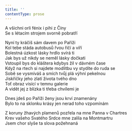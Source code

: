```yaml
---
title: ''
contentType: prose
---
```


A všichni orli fénix i pihi z Číny  
Se s létacím strojem svorně pobratří

Nyní ty kráčíš sám davem po Paříži  
Kol tebe stáda autobusů řvou řičí a víří  
Bolestná úzkost lásky hrdlo svírá ti  
Jak bys už nikdy se neměl lásky dočkati  
Vstoupil bys do kláštera kdybys žil v dávném čase  
Když na rtech si najdete modlitbu vy stydíte do ruda se  
Sobě se vysmíváš a smích tvůj plá výhní pekelnou  
Jiskřičky jeho zlatí života tvého dno  
Toť obraz visící v temnu galerie  
A vidět jej z blízka ti třeba chvílemi je

Dnes jdeš po Paříži ženy jsou krví znamenány  
Bylo to na sklonku krásy jen nerad toho vzpomínám

Z koruny žhavých plamenů pozřela na mne Panna v Chartres  
Krev vašeho Svatého Srdce mne zalila na Montmartru  
Jsem chor slyše ta slova požehnaná

